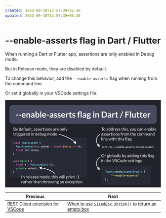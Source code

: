```yaml
---
created: 2023-09-18T13:57:39+05:30
updated: 2023-09-18T13:57:39+05:30
---
```

# --enable-asserts flag in Dart / Flutter

When running a Dart or Flutter app, assertions are only enabled in Debug mode.

But in Release mode, they are disabled by default.

To change this behavior, add the `--enable-asserts` flag when running from the command line.

Or set it globally in your VSCode settings file.

![](068-enable-asserts.png)

 

| Previous | Next |
| -------- | ---- |
| [REST Client extension for VSCode](../0067-rest-client-vscode/index.md) | [When to use `SizedBox.shrink()` to return an empty box](../0069-sizedbox-shrink/index.md) |